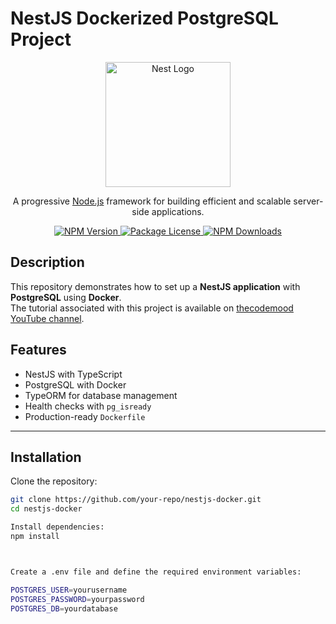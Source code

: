 # NestJS Dockerized PostgreSQL Project

<p align="center">
  <a href="http://nestjs.com/" target="blank">
    <img src="https://nestjs.com/img/logo-small.svg" width="200" alt="Nest Logo" />
  </a>
</p>

<p align="center">
  A progressive <a href="http://nodejs.org" target="_blank">Node.js</a> framework for building efficient and scalable server-side applications.
</p>

<p align="center">
  <a href="https://www.npmjs.com/~nestjscore" target="_blank">
    <img src="https://img.shields.io/npm/v/@nestjs/core.svg" alt="NPM Version" />
  </a>
  <a href="https://www.npmjs.com/~nestjscore" target="_blank">
    <img src="https://img.shields.io/npm/l/@nestjs/core.svg" alt="Package License" />
  </a>
  <a href="https://www.npmjs.com/~nestjscore" target="_blank">
    <img src="https://img.shields.io/npm/dm/@nestjs/common.svg" alt="NPM Downloads" />
  </a>
</p>

## Description

This repository demonstrates how to set up a **NestJS application** with **PostgreSQL** using **Docker**.  
The tutorial associated with this project is available on [thecodemood YouTube channel](https://www.youtube.com/@thecodemood).

## Features

- NestJS with TypeScript
- PostgreSQL with Docker
- TypeORM for database management
- Health checks with `pg_isready`
- Production-ready `Dockerfile`

---

## Installation

Clone the repository:

```bash
git clone https://github.com/your-repo/nestjs-docker.git
cd nestjs-docker

Install dependencies:
npm install



Create a .env file and define the required environment variables:

POSTGRES_USER=yourusername
POSTGRES_PASSWORD=yourpassword
POSTGRES_DB=yourdatabase

